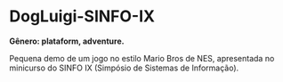 # DogLuigi-SINFO-IX
<b>Gênero: plataform, adventure.</b><p>
Pequena demo de um jogo no estilo Mario Bros de NES, apresentada no minicurso do SINFO IX (Simpósio de Sistemas de Informação).
